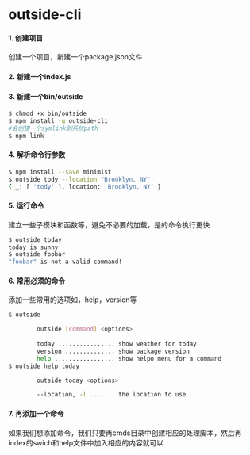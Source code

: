 # outside-cli
#### 1. 创建项目
创建一个项目，新建一个package.json文件
#### 2. 新建一个index.js
#### 3. 新建一个bin/outside
```bash
$ chmod +x bin/outside
$ npm install -g outside-cli
#会创建一个symlink到系统path
$ npm link
```

#### 4. 解析命令行参数
```bash
$ npm install --save minimist
$ outside tody --location "Brooklyn, NY"
{ _: [ 'tody' ], location: 'Brooklyn, NY' }
```

#### 5. 运行命令
建立一些子模块和函数等，避免不必要的加载，是的命令执行更快
```bash
$ outside today
today is sunny
$ outside foobar
"foobar" is not a valid command!
```

#### 6. 常用必须的命令
添加一些常用的选项如，help，version等
```bash
$ outside

        outside [command] <options>
        
        today ................ show weather for today
        version .............. show package version
        help ................. show helpo menu for a command
$ outside help today

        outside today <options>

        --location, -l ....... the location to use

```

#### 7. 再添加一个命令
如果我们想添加命令，我们只要再cmds目录中创建相应的处理脚本，然后再index的swich和help文件中加入相应的内容就可以